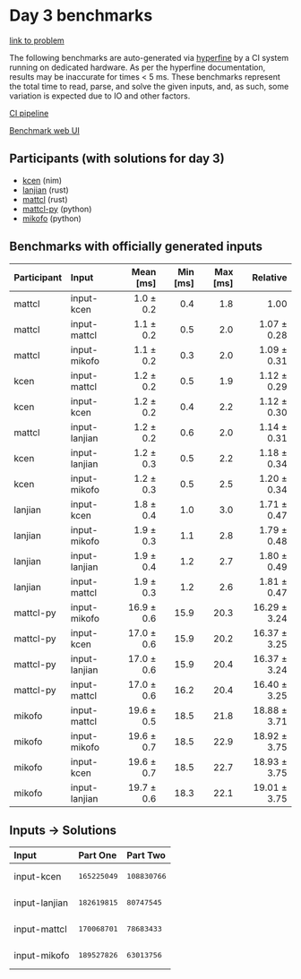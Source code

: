 # Day 3 benchmarks

[link to problem](https://adventofcode.com/2024/day/3)

The following benchmarks are auto-generated via
[hyperfine](https://github.com/sharkdp/hyperfine) by a CI system running on
dedicated hardware. As per the hyperfine documentation, results may be
inaccurate for times < 5 ms. These benchmarks represent the total time to read,
parse, and solve the given inputs, and, as such, some variation is expected due
to IO and other factors.

[CI pipeline](http://ci.papercode.net:8080/teams/main/pipelines/aoc2024)

[Benchmark web UI](https://aoc.ancalagon.black)


## Participants (with solutions for day 3)

- [kcen](https://github.com/kcen/aoc2024) (nim)
- [lanjian](https://github.com/lanjian/aoc-2024) (rust)
- [mattcl](https://github.com/mattcl/aoc2024) (rust)
- [mattcl-py](https://github.com/mattcl/aoc2024-py) (python)
- [mikofo](https://github.com/mikofo/aoc2024) (python)


## Benchmarks with officially generated inputs

| Participant | Input | Mean [ms] | Min [ms] | Max [ms] | Relative |
|:---|:---|---:|---:|---:|---:|
| mattcl | input-kcen | 1.0 ± 0.2 | 0.4 | 1.8 | 1.00 |
| mattcl | input-mattcl | 1.1 ± 0.2 | 0.5 | 2.0 | 1.07 ± 0.28 |
| mattcl | input-mikofo | 1.1 ± 0.2 | 0.3 | 2.0 | 1.09 ± 0.31 |
| kcen | input-mattcl | 1.2 ± 0.2 | 0.5 | 1.9 | 1.12 ± 0.29 |
| kcen | input-kcen | 1.2 ± 0.2 | 0.4 | 2.2 | 1.12 ± 0.30 |
| mattcl | input-lanjian | 1.2 ± 0.2 | 0.6 | 2.0 | 1.14 ± 0.31 |
| kcen | input-lanjian | 1.2 ± 0.3 | 0.5 | 2.2 | 1.18 ± 0.34 |
| kcen | input-mikofo | 1.2 ± 0.3 | 0.5 | 2.5 | 1.20 ± 0.34 |
| lanjian | input-kcen | 1.8 ± 0.4 | 1.0 | 3.0 | 1.71 ± 0.47 |
| lanjian | input-mikofo | 1.9 ± 0.3 | 1.1 | 2.8 | 1.79 ± 0.48 |
| lanjian | input-lanjian | 1.9 ± 0.4 | 1.2 | 2.7 | 1.80 ± 0.49 |
| lanjian | input-mattcl | 1.9 ± 0.3 | 1.2 | 2.6 | 1.81 ± 0.47 |
| mattcl-py | input-mikofo | 16.9 ± 0.6 | 15.9 | 20.3 | 16.29 ± 3.24 |
| mattcl-py | input-kcen | 17.0 ± 0.6 | 15.9 | 20.2 | 16.37 ± 3.25 |
| mattcl-py | input-lanjian | 17.0 ± 0.6 | 15.9 | 20.4 | 16.37 ± 3.24 |
| mattcl-py | input-mattcl | 17.0 ± 0.6 | 16.2 | 20.4 | 16.40 ± 3.25 |
| mikofo | input-mattcl | 19.6 ± 0.5 | 18.5 | 21.8 | 18.88 ± 3.71 |
| mikofo | input-mikofo | 19.6 ± 0.7 | 18.5 | 22.9 | 18.92 ± 3.75 |
| mikofo | input-kcen | 19.6 ± 0.7 | 18.5 | 22.7 | 18.93 ± 3.75 |
| mikofo | input-lanjian | 19.7 ± 0.6 | 18.3 | 22.1 | 19.01 ± 3.75 |


## Inputs -> Solutions

| Input | Part One | Part Two |
|:---|:---|:---|
|input-kcen|<pre>165225049</pre>|<pre>108830766</pre>|
|input-lanjian|<pre>182619815</pre>|<pre>80747545</pre>|
|input-mattcl|<pre>170068701</pre>|<pre>78683433</pre>|
|input-mikofo|<pre>189527826</pre>|<pre>63013756</pre>|